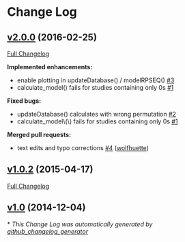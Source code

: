 # Change Log

## [v2.0.0](https://github.com/Dahaniel/DoOR.functions/tree/v2.0.0) (2016-02-25)
[Full Changelog](https://github.com/Dahaniel/DoOR.functions/compare/v1.0.2...v2.0.0)

**Implemented enhancements:**

- enable plotting in updateDatabase\(\) / modelRPSEQ\(\) [\#3](https://github.com/Dahaniel/DoOR.functions/issues/3)
- calculate_model\(\) fails for studies containing only 0s [\#1](https://github.com/Dahaniel/DoOR.functions/issues/1)

**Fixed bugs:**

- updateDatabase\(\) calculates with wrong permutation [\#2](https://github.com/Dahaniel/DoOR.functions/issues/2)
- calculate_model\\(\\) fails for studies containing only 0s [\#1](https://github.com/Dahaniel/DoOR.functions/issues/1)

**Merged pull requests:**

- text edits and typo corrections [\#4](https://github.com/Dahaniel/DoOR.functions/pull/4) ([wolfhuette](https://github.com/wolfhuette))

## [v1.0.2](https://github.com/Dahaniel/DoOR.functions/tree/v1.0.2) (2015-04-17)
[Full Changelog](https://github.com/Dahaniel/DoOR.functions/compare/v1.0...v1.0.2)

## [v1.0](https://github.com/Dahaniel/DoOR.functions/tree/v1.0) (2014-12-04)


\* *This Change Log was automatically generated by [github_changelog_generator](https://github.com/skywinder/Github-Changelog-Generator)*